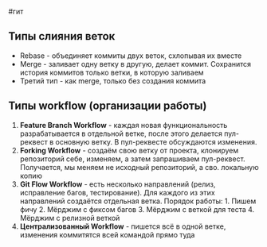 #гит 
## Типы слияния веток
- Rebase - объединяет коммиты двух веток, схлопывая их вместе
- Merge - заливает одну ветку в другую, делает коммит. Сохранится история коммитов только ветки, в которую заливаем
- Третий тип - как merge, только без создания коммита
## Типы workflow (организации работы)
1. **Feature Branch Workflow** - каждая новая функциональность разрабатывается в отдельной ветке, после этого делается пул-реквест в основную ветку. В пул-реквесте обсуждаются изменения.
2. **Forking Workflow** - создаём свою ветку от проекта, клонируем репозиторий себе, изменяем, а затем запрашиваем пул-реквест. Получается, мы меняем не исходный репозиторий,  а сво. локальную копию
3. **Git Flow Workflow** - есть несколько направлений (релиз, исправление багов, тестирование). Для каждого из этих направлений создаётся отдельная ветка. 
	Порядок работы:
		1. Пишем фичу
		2. Мёрджим с фиксом багов
		3. Мёрджим с веткой для теста
		4. Мёрджим с релизной веткой
4. **Централизованный Workflow** - пишется всё в одной ветке, изменения коммитятся всей командой прямо туда